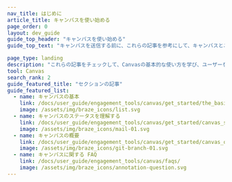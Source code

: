 ```yaml
---
nav_title: はじめに
article_title: キャンバスを使い始める
page_order: 0
layout: dev_guide
guide_top_header: "キャンバスを使い始める"
guide_top_text: "キャンバスを送信する前に、これらの記事を参考にして、キャンバスとユーザージャーニーの計画を立ててください。"

page_type: landing
description: "これらの記事をチェックして、Canvasの基本的な使い方を学び、ユーザーを案内する旅のカスタマイズと編成を始めよう。"
tool: Canvas
search_rank: 2
guide_featured_title: "セクションの記事"
guide_featured_list:
  - name: キャンバスの基本
    link: /docs/user_guide/engagement_tools/canvas/get_started/the_basics/
    image: /assets/img/braze_icons/list.svg
  - name: キャンバスのステータスを理解する
    link: /docs/user_guide/engagement_tools/canvas/get_started/canvas_status/
    image: /assets/img/braze_icons/mail-01.svg
  - name: キャンバスの概要
    link: /docs/user_guide/engagement_tools/canvas/get_started/canvas_outlines/
    image: /assets/img/braze_icons/git-branch-01.svg
  - name: キャンバスに関する FAQ
    link: /docs/user_guide/engagement_tools/canvas/faqs/
    image: /assets/img/braze_icons/annotation-question.svg
---
```

